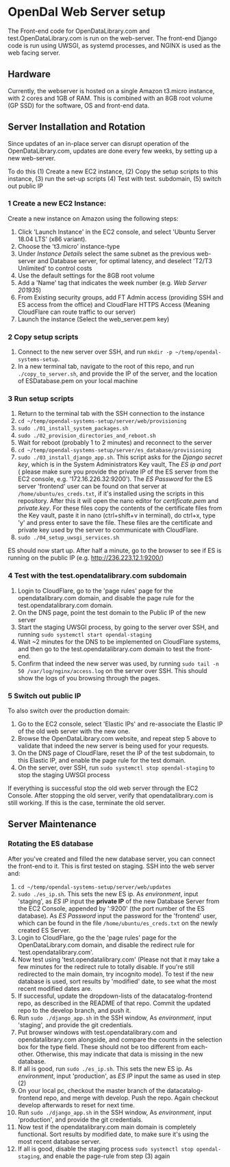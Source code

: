 # OpenDal Web Server setup
The Front-end code for OpenDataLibrary.com and test.OpenDataLibrary.com is run
on the web-server. The front-end Django code is run using UWSGI, as systemd
processes, and NGINX is used as the web facing server.

## Hardware
Currently, the webserver is hosted on a single Amazon t3.micro instance, with
2 cores and 1GB of RAM. This is combined with an 8GB root volume (GP SSD) for
the software, OS and front-end data.

## Server Installation and Rotation
Since updates of an in-place server can disrupt operation of
the OpenDataLibrary.com, updates are done every few weeks, by setting up a new
web-server.

To do this (1) Create a new EC2 instance, (2) Copy the setup scripts to this
instance, (3) run the set-up scripts (4) Test with test. subdomain, (5) switch
out public IP

### 1 Create a new EC2 Instance:
Create a new instance on Amazon using the following steps:

1. Click 'Launch Instance' in the EC2 console, and select 'Ubuntu Server 18.04
LTS' (x86 variant).
2. Choose the 't3.micro' instance-type
3. Under _Instance Details_ select the same subnet as the previous web-server
and Database server, for optimal latency, and deselect 'T2/T3 Unlimited' to
control costs
4. Use the default settings for the 8GB root volume
5. Add a 'Name' tag that indicates the week number (e.g. _Web Server 201935_)
6. From Existing security groups, add FT Admin access (providing SSH and ES
access from the office) and CloudFlare HTTPS Access (Meaning CloudFlare can
route traffic to our server)
7. Launch the instance (Select the web_server.pem key)

### 2 Copy setup scripts
1. Connect to the new server over SSH, and run
`mkdir -p ~/temp/opendal-systems-setup`.
2. In a new terminal tab, navigate to the root of this repo, and run
`./copy_to_server.sh`, and provide the IP of the server, and the location of
ESDatabase.pem on your local machine

### 3 Run setup scripts
1. Return to the terminal tab with the SSH connection to the instance
2. `cd ~/temp/opendal-systems-setup/server/web/provisioning`
3. `sudo ./01_install_system_packages.sh`
4. `sudo ./02_provision_directories_and_reboot.sh`
5. Wait for reboot (probably 1 to 2 minutes) and reconnect to the server
6. `cd ~/temp/opendal-systems-setup/server/es_database/provisioning`
7. `sudo ./03_install_django_app.sh`. This script asks for the _Django secret
key_, which is in the System Administrators Key vault, The _ES ip and port_ (
please make sure you provide the private IP of the ES server from the EC2
console, e.g. '172.16.226.32:9200'). The _ES Password_ for the ES server
'frontend' user can be found on that server at `/home/ubuntu/es_creds.txt`, if
it's installed using the scripts in this repository. After this it will open
the nano editor for _certificate.pem_ and _private.key_. For these files copy
the contents of the certificate files from the Key vault, paste it in nano
(ctrl+shift+v in terminal), do ctrl+x, type 'y' and press enter to save the
file. These files are the certificate and private key used by the server to
communicate with CloudFlare.
8. `sudo ./04_setup_uwsgi_services.sh`

ES should now start up. After half a minute, go to the browser to see if ES is
running on the public IP (e.g. http://236.223.12.1:9200/)

### 4 Test with the test.opendatalibrary.com subdomain
1. Login to CloudFlare, go to the 'page rules' page for the opendatalibrary.com
domain, and disable the page rule for the test.opendatalibrary.com domain.
2. On the DNS page, point the test domain to the Public IP of the new server
3. Start the staging UWSGI process, by going to the server over SSH, and
running `sudo systemctl start opendal-staging`
4. Wait ~2 minutes for the DNS to be implemented on CloudFlare systems, and
then go to the test.opendatalibrary.com domain to test the front-end.
5. Confirm that indeed the new server was used, by running
`sudo tail -n 50 /var/log/nginx/access.log` on the server over SSH. This
should show the logs of you browsing through the pages.

### 5 Switch out public IP
To also switch over the production domain:

1. Go to the EC2 console, select 'Elastic IPs' and re-associate the Elastic IP
of the old web server with the new one.
2. Browse the OpenDataLibrary.com website, and repeat step 5 above to validate
that indeed the new server is being used for your requests.
3. On the DNS page of CloudFlare, reset the IP of the test subdomain, to this
Elastic IP, and enable the page rule for the test domain.
4. On the server, over SSH, run `sudo systemctl stop opendal-staging` to stop
the staging UWSGI process

If everything is successful stop the old web server through the EC2 Console.
After stopping the old server, verify that opendatalibrary.com is still
working. If this is the case, terminate the old server.

## Server Maintenance

### Rotating the ES database
After you've created and filled the new database server, you can connect the
front-end to it. This is first tested on staging. SSH into the web server and:

1. `cd ~/temp/opendal-systems-setup/server/web/updates`
2. `sudo ./es_ip.sh`. This sets the new ES ip. As _environment_, input
'staging', as _ES IP_ input the __private IP__ of the new Database Server from
the EC2 Console, appended by ':9200' (the port number of the ES database). As
_ES Password_ input the password for the 'frontend' user, which can be found in
the file `/home/ubuntu/es_creds.txt` on the newly created ES Server.
3. Login to CloudFlare, go the the 'page rules' page for the
OpenDataLibrary.com domain, and disable the redirect rule for
'test.opendatalibrary.com'.
4. Now test using 'test.opendatalibrary.com' (Please not that it may take a
few minutes for the redirect rule to totally disable. If you're still
redirected to the main domain, try incognito mode). To test if the new database
is used, sort results by 'modified' date, to see what the most recent modified
dates are.
5. If successful, update the dropdown-lists of the datacatalog-frontend repo,
as described in the README of that repo. Commit the updated repo to the
develop branch, and push it.
6. Run `sudo ./django_app.sh` in the SSH window, As _environment_, input
'staging', and provide the git credentials.
7. Put browser windows with test.opendatalibrary.com and opendatalibrary.com
alongside, and compare the counts in the selection box for the type field.
These should not be too different from each-other. Otherwise, this may indicate
that data is missing in the new database.
8. If all is good, run `sudo ./es_ip.sh`. This sets the new ES ip. As
_environment_, input 'production', as _ES IP_ input the same as used in
step (2)
9. On your local pc, checkout the master branch of the datacatalog-frontend
repo, and merge with develop. Push the repo. Again checkout develop afterwards
to reset for next time.
10. Run `sudo ./django_app.sh` in the SSH window, As _environment_, input
'production', and provide the git credentials.
11. Now test if the opendatalibrary.com main domain is completely functional. Sort
results by modified date, to make sure it's using the most recent database
server.
12. If all is good, disable the staging process
`sudo systemctl stop opendal-staging`, and enable the page-rule from step (3)
again